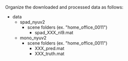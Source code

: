 Organize the downloaded and processed data as follows:
+ data
  + spad_nyuv2
    + scene folders (ex. "home_office_0011")
      + spad_XXX_nl9.mat
  + mono_nyuv2
    + scene folders (ex. "home_office_0011")
      + XXX_pred.mat
      + XXX_truth.mat
